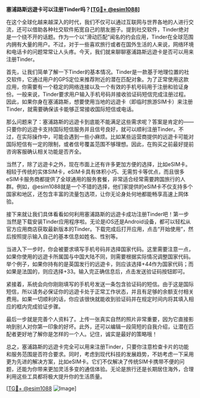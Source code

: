 **塞浦路斯远遊卡可以注册Tinder吗？[[TG💪+ @esim1088](https://t.me/s/esim1088)]**

在这个全球化越来越深入的时代，我们不仅可以通过互联网与世界各地的人进行交流，还可以借助各种社交软件拓宽自己的朋友圈子。提到社交软件，Tinder绝对是一个绕不开的话题。作为一个以“滑动匹配”闻名的约会应用，Tinder在全球范围内拥有大量的用户。不过，对于一些喜欢旅行或者在国外生活的人来说，网络环境和电话卡的问题常常让人头疼。今天，我们就来聊聊塞浦路斯远遊卡是否可以用来注册Tinder。

首先，让我们简单了解一下Tinder的基本情况。Tinder是一款基于地理位置的社交软件，它通过用户的GPS定位来推荐附近的潜在匹配对象。为了正常使用这款应用，你需要有一个稳定的网络连接以及一个有效的手机号码用于注册和验证身份。一般来说，Tinder要求用户输入手机号码并接收验证码短信完成注册过程。因此，如果你身在塞浦路斯，想要使用当地的远遊卡（即临时旅游SIM卡）来注册Tinder，就需要确保该卡能够正常接收国际短信或电话。

那么问题来了：塞浦路斯的远遊卡到底能不能满足这些需求呢？答案是肯定的——只要你的远遊卡支持国际短信服务并且信号良好，就可以顺利注册Tinder。不过，在实际操作中，可能会遇到一些小麻烦。比如某些运营商提供的远遊卡可能对国际短信有一定的限制，或者信号覆盖范围不够理想。因此，在购买之前最好提前咨询客服确认相关功能是否齐全。

当然了，除了远遊卡之外，现在市面上还有许多更加方便的选择，比如eSIM卡。相较于传统的实体SIM卡，eSIM卡具有体积小巧、无需剪卡等优点，而且很多eSIM卡服务商都提供了全球通用的服务套餐，非常适合经常需要跨国旅行的人群。例如，@esim1088就是一个不错的选择，他们家提供的eSIM卡不仅支持多个国家和地区，还包含丰富的流量包选项，让你无论身处何地都能畅享高速上网体验。

接下来就让我们具体看看如何利用塞浦路斯的远遊卡成功注册Tinder吧！第一步当然是下载安装Tinder应用程序啦。无论是iOS还是Android设备，都可以轻松从官方应用商店获取最新版本的Tinder。下载完成后打开应用，点击“开始使用”，然后按照提示输入自己的基本信息如姓名、性别等。

当进入下一步时，你会被要求填写手机号码并选择国家代码。这里需要注意一点，如果你使用的远遊卡所属国与中国大陆不同，则需要根据实际情况调整国家代码。举个例子，如果你持有的是英国发行的远遊卡，则应该选择+44作为国家代码；而如果是法国的，则应选择+33。输入完正确信息后，点击发送验证码按钮即可。

紧接着，系统会向你刚刚填写的手机号发送一条包含验证码的短信。由于这是国际短信，所以请务必保证你的远遊卡处于正常工作状态，并且有足够的余额支付相关费用。如果一切顺利的话，你应该很快就能收到验证码并在规定时间内将其填入相应的框内完成验证步骤。

最后一步就是完善个人资料了。上传一张真实自然的照片非常重要，因为它直接影响到别人对你第一印象的好坏。此外，还可以编辑一段简短的自我介绍，让潜在匹配者更好地了解你是怎样的一个人。记住，诚实是最好的策略哦！

总之，塞浦路斯的远遊卡完全可以用来注册Tinder，只要你注意检查卡片的功能和服务范围是否符合要求。同时，考虑到现代科技的发展趋势，不妨考虑一下采用更为先进的解决方案，比如eSIM卡。它们不仅解决了传统SIM卡携带不便的问题，还能为你带来更加灵活多变的通信体验。无论是旅行还是长期居住海外，合理利用这些工具都将极大提升你的生活质量。

[[TG💪+ @esim1088](https://t.me/s/esim1088) ![Image](https://i.postimg.cc/4NQfJmqS/Snipaste-2025-05-13-00-14-12.png)]